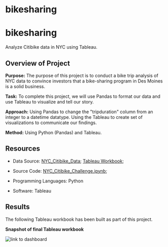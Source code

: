 # bikesharing
# bikesharing
Analyze Citibike data in NYC using Tableau. 

## Overview of Project
**Purpose:**
The purpose of this project is to conduct a bike trip analysis of NYC data to convince investors that a bike-sharing program in Des Moines is a solid business.

**Task:** 
To complete this project, we will use Pandas  to format our data and use Tableau to visualize and tell our story.

**Approach:**
Using Pandas to change the "tripduration" column from an integer to a datetime datatype.
Using the Tableau to create set of visualizations to communicate our findings.

**Method:** Using Python (Pandas) and Tableau.


## Resources
- Data Source: [NYC_Citibike_Data](NYC_Citibike_Data_Converted); [Tableau Workbook](https://public.tableau.com/profile/monika.spiritova#!/vizhome/NYCCitibikeRidesAnalysisChallenge/Story1?publish=yes); 

- Source Code: 
    [NYC_Citibike_Challenge.ipynb](NYC_Citibike_Challenge.ipynb); 

- Programming Languages: Python
- Software: Tableau

## Results

The following Tableau workbook has been built as part of this project.


**Snapshot of final Tableau workbook**

![link to dashboard](https://public.tableau.com/profile/monika.spiritova#!/vizhome/NYCCitibikeRidesAnalysisChallenge/Story1?publish=yes "Click to go to Tableau Workbook")
